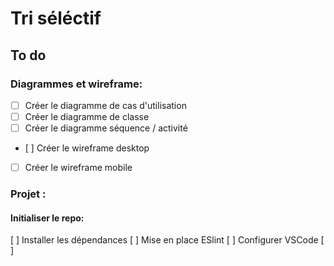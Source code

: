 # Tri séléctif

## To  do

### Diagrammes et wireframe:
- [ ] Créer le diagramme de cas d'utilisation
-  [ ] Créer le diagramme de classe
- [ ] Créer le diagramme séquence / activité
-  [ ] Créer le wireframe desktop
- [ ] Créer le wireframe mobile

### Projet :
#### Initialiser le repo:
[ ] Installer les dépendances
[ ] Mise en place ESlint
[ ] Configurer VSCode
[ ]